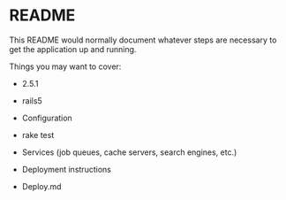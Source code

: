 # README

This README would normally document whatever steps are necessary to get the
application up and running.

Things you may want to cover:

* 2.5.1

* rails5

* Configuration

* rake test

* Services (job queues, cache servers, search engines, etc.)

* Deployment instructions

* Deploy.md

